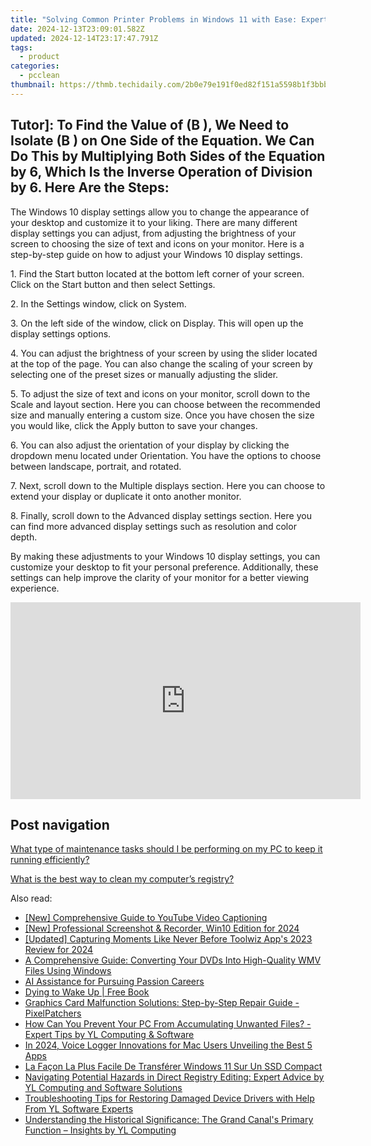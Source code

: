 ```yaml
---
title: "Solving Common Printer Problems in Windows 11 with Ease: Expert Advice From YL Software Specialists"
date: 2024-12-13T23:09:01.582Z
updated: 2024-12-14T23:17:47.791Z
tags:
  - product
categories:
  - pcclean
thumbnail: https://thmb.techidaily.com/2b0e79e191f0ed82f151a5598b1f3bbb7dbdcce948e1ec31321e7ff03bc36bee.jpg
---
```


## Tutor]: To Find the Value of \(B \), We Need to Isolate \(B \) on One Side of the Equation. We Can Do This by Multiplying Both Sides of the Equation by 6, Which Is the Inverse Operation of Division by 6. Here Are the Steps:

The Windows 10 display settings allow you to change the appearance of your desktop and customize it to your liking. There are many different display settings you can adjust, from adjusting the brightness of your screen to choosing the size of text and icons on your monitor. Here is a step-by-step guide on how to adjust your Windows 10 display settings. 

1\. Find the Start button located at the bottom left corner of your screen. Click on the Start button and then select Settings.

2\. In the Settings window, click on System.

3\. On the left side of the window, click on Display. This will open up the display settings options. 

4\. You can adjust the brightness of your screen by using the slider located at the top of the page. You can also change the scaling of your screen by selecting one of the preset sizes or manually adjusting the slider.

5\. To adjust the size of text and icons on your monitor, scroll down to the Scale and layout section. Here you can choose between the recommended size and manually entering a custom size. Once you have chosen the size you would like, click the Apply button to save your changes.

6\. You can also adjust the orientation of your display by clicking the dropdown menu located under Orientation. You have the options to choose between landscape, portrait, and rotated.

7\. Next, scroll down to the Multiple displays section. Here you can choose to extend your display or duplicate it onto another monitor.

8\. Finally, scroll down to the Advanced display settings section. Here you can find more advanced display settings such as resolution and color depth. 

By making these adjustments to your Windows 10 display settings, you can customize your desktop to fit your personal preference. Additionally, these settings can help improve the clarity of your monitor for a better viewing experience.

<!-- affiliate ads begin -->
<iframe width="560" height="315" src="https://www.youtube.com/embed/qObsqoJB9LI?si=ppqxfXzP0UL4J6Tp" title="YouTube video player" frameborder="0" allow="accelerometer; autoplay; clipboard-write; encrypted-media; gyroscope; picture-in-picture; web-share" referrerpolicy="strict-origin-when-cross-origin" allowfullscreen></iframe>
<!-- affiliate ads end -->

## Post navigation

[What type of maintenance tasks should I be performing on my PC to keep it running efficiently?](https://tools.techidaily.com/pcclean/products/)

[What is the best way to clean my computer’s registry?](https://tools.techidaily.com/pcclean/products/)

<ins class="adsbygoogle"
     style="display:block"
     data-ad-format="autorelaxed"
     data-ad-client="ca-pub-7571918770474297"
     data-ad-slot="1223367746"></ins>

<ins class="adsbygoogle"
     style="display:block"
     data-ad-client="ca-pub-7571918770474297"
     data-ad-slot="8358498916"
     data-ad-format="auto"
     data-full-width-responsive="true"></ins>

<span class="atpl-alsoreadstyle">Also read:</span>
<div><ul>
<li><a href="https://youtube-video-recordings.techidaily.com/new-comprehensive-guide-to-youtube-video-captioning/"><u>[New] Comprehensive Guide to YouTube Video Captioning</u></a></li>
<li><a href="https://screen-activity-recording.techidaily.com/new-professional-screenshot-and-recorder-win10-edition-for-2024/"><u>[New] Professional Screenshot & Recorder, Win10 Edition for 2024</u></a></li>
<li><a href="https://fox-glue.techidaily.com/updated-capturing-moments-like-never-before-toolwiz-apps-2023-review-for-2024/"><u>[Updated] Capturing Moments Like Never Before Toolwiz App's 2023 Review for 2024</u></a></li>
<li><a href="https://win-able.techidaily.com/a-comprehensive-guide-converting-your-dvds-into-high-quality-wmv-files-using-windows/"><u>A Comprehensive Guide: Converting Your DVDs Into High-Quality WMV Files Using Windows</u></a></li>
<li><a href="https://tech-hub.techidaily.com/ai-assistance-for-pursuing-passion-careers/"><u>AI Assistance for Pursuing Passion Careers</u></a></li>
<li><a href="https://novels-ebooks.techidaily.com/2262202-9781476797335-dying-to-wake-up/"><u>Dying to Wake Up | Free Book</u></a></li>
<li><a href="https://discover-fantastic.techidaily.com/graphics-card-malfunction-solutions-step-by-step-repair-guide-pixelpatchers/"><u>Graphics Card Malfunction Solutions: Step-by-Step Repair Guide - PixelPatchers</u></a></li>
<li><a href="https://discover-fantastic.techidaily.com/how-can-you-prevent-your-pc-from-accumulating-unwanted-files-expert-tips-by-yl-computing-and-software/"><u>How Can You Prevent Your PC From Accumulating Unwanted Files? - Expert Tips by YL Computing & Software</u></a></li>
<li><a href="https://desktop-recording.techidaily.com/in-2024-voice-logger-innovations-for-mac-users-unveiling-the-best-5-apps/"><u>In 2024, Voice Logger Innovations for Mac Users Unveiling the Best 5 Apps</u></a></li>
<li><a href="https://discover-forum.techidaily.com/la-facon-la-plus-facile-de-transferer-windows-11-sur-un-ssd-compact/"><u>La Façon La Plus Facile De Transférer Windows 11 Sur Un SSD Compact</u></a></li>
<li><a href="https://discover-fantastic.techidaily.com/navigating-potential-hazards-in-direct-registry-editing-expert-advice-by-yl-computing-and-software-solutions/"><u>Navigating Potential Hazards in Direct Registry Editing: Expert Advice by YL Computing and Software Solutions</u></a></li>
<li><a href="https://discover-fantastic.techidaily.com/troubleshooting-tips-for-restoring-damaged-device-drivers-with-help-from-yl-software-experts/"><u>Troubleshooting Tips for Restoring Damaged Device Drivers with Help From YL Software Experts</u></a></li>
<li><a href="https://discover-fantastic.techidaily.com/understanding-the-historical-significance-the-grand-canals-primary-function-insights-by-yl-computing/"><u>Understanding the Historical Significance: The Grand Canal's Primary Function – Insights by YL Computing</u></a></li>
</ul></div>

